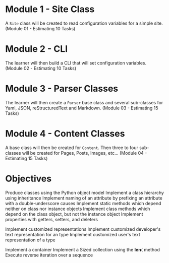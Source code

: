 # Module 1 - Site Class
A `Site` class will be created to read configuration variables for a simple site. (Module 01 - Estimating 10 Tasks)

# Module 2 - CLI

The learner will then build a CLI that will set configuration variables. (Module 02 - Estimating 10 Tasks)

# Module 3 - Parser Classes

The learner will then create a `Parser` base class and several sub-classes for Yaml, JSON, reStructuredText and Markdown.
(Module 03 - Estimating 15 Tasks)

# Module 4 - Content Classes

A base class will then be created for `Content`. Then three to four sub-classes will be created for Pages, Posts, Images, etc... (Module 04 - Estimating 15 Tasks)


# Objectives

Produce classes using the Python object model
Implement a class hierarchy using inheritance
Implement naming of an attribute by prefixing an attribute with a double-underscore causes
Implement static methods which depend neither on class nor instance objects
Implement class methods which depend on the class object, but not the instance object
Implement properties with getters, setters, and deleters

Implement customized representations
Implement customized developer's text representation for an type
Implement customized user's text representation of a type

Implement a container
Implement a Sized collection using the __len__(  method
Execute reverse iteration over a sequence
